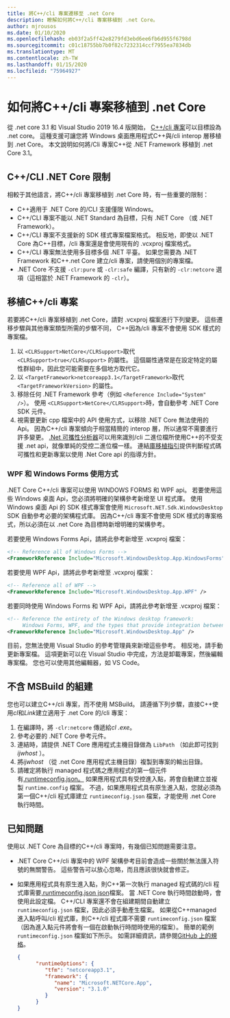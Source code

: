 ```yaml
---
title: 將C++/cli 專案遷移至 .net Core
description: 瞭解如何將C++/cli 專案移植到 .net Core。
author: mjrousos
ms.date: 01/10/2020
ms.openlocfilehash: eb03f2a5ff42e8279fd3ebd6ee6fb6d955f6798d
ms.sourcegitcommit: c01c18755bb7b0f82c7232314ccf7955ea7834db
ms.translationtype: MT
ms.contentlocale: zh-TW
ms.lasthandoff: 01/15/2020
ms.locfileid: "75964927"
---
```

# <a name="how-to-port-a-ccli-project-to-net-core"></a>如何將C++/cli 專案移植到 .net Core

從 .net core 3.1 和 Visual Studio 2019 16.4 版開始， [ C++/cli 專案](/cpp/dotnet/dotnet-programming-with-cpp-cli-visual-cpp)可以目標設為 .net core。 這種支援可讓您將 Windows 桌面應用程式C++與/cli interop 層移植到 .net Core。 本文說明如何將/Cli 專案C++從 .NET Framework 移植到 .net Core 3.1。

## <a name="ccli-net-core-limitations"></a>C++/CLI .NET Core 限制

相較于其他語言，將C++/cli 專案移植到 .net Core 時，有一些重要的限制：

* C++適用于 .NET Core 的/CLI 支援僅限 Windows。
* C++/CLI 專案不能以 .NET Standard 為目標，只有 .NET Core （或 .NET Framework）。
* C++/CLI 專案不支援新的 SDK 樣式專案檔案格式。 相反地，即使以 .NET Core 為C++目標，/cli 專案還是會使用現有的 .vcxproj 檔案格式。
* C++/CLI 專案無法使用多目標多個 .NET 平臺。 如果您需要為 .NET Framework 和C++.net Core 建立/cli 專案，請使用個別的專案檔。
* .NET Core 不支援 `-clr:pure` 或 `-clr:safe` 編譯，只有新的 `-clr:netcore` 選項（這相當於 .NET Framework 的 `-clr`）。

## <a name="port-a-ccli-project"></a>移植C++/cli 專案

若要將C++/cli 專案移植到 .net Core，請對 .vcxproj 檔案進行下列變更。 這些遷移步驟與其他專案類型所需的步驟不同， C++因為/cli 專案不會使用 SDK 樣式的專案檔。

1. 以 `<CLRSupport>NetCore</CLRSupport>`取代 `<CLRSupport>true</CLRSupport>` 的屬性。 這個屬性通常是在設定特定的屬性群組中，因此您可能需要在多個地方取代它。
2. 以 `<TargetFramework>netcoreapp3.1</TargetFramework>`取代 `<TargetFrameworkVersion>` 的屬性。
3. 移除任何 .NET Framework 參考（例如 `<Reference Include="System" />`）。 使用 `<CLRSupport>NetCore</CLRSupport>`時，會自動參考 .NET Core SDK 元件。
4. 視需要更新 cpp 檔案中的 API 使用方式，以移除 .NET Core 無法使用的 Api。 因為C++/cli 專案傾向于相當精簡的 interop 層，所以通常不需要進行許多變更。 [.Net 可攜性分析器](../../standard/analyzers/portability-analyzer.md)可以用來識別/cli 二進位檔所使用C++的不受支援 .net api，就像單純的受控二進位檔一樣。 連結[庫移植指引](./libraries.md#determine-portability)提供判斷程式碼可攜性和更新專案以使用 .Net Core api 的指導方針。

### <a name="wpf-and-windows-forms-usage"></a>WPF 和 Windows Forms 使用方式

.NET Core C++/cli 專案可以使用 WINDOWS FORMS 和 WPF api。 若要使用這些 Windows 桌面 Api，您必須將明確的架構參考新增至 UI 程式庫。 使用 Windows 桌面 Api 的 SDK 樣式專案會使用 `Microsoft.NET.Sdk.WindowsDesktop` SDK 自動參考必要的架構程式庫。 因為C++/cli 專案不會使用 SDK 樣式的專案格式，所以必須在以 .net Core 為目標時新增明確的架構參考。

若要使用 Windows Forms Api，請將此參考新增至 .vcxproj 檔案：

```xml
<!-- Reference all of Windows Forms -->
<FrameworkReference Include="Microsoft.WindowsDesktop.App.WindowsForms" />
```

若要使用 WPF Api，請將此參考新增至 .vcxproj 檔案：

```xml
<!-- Reference all of WPF -->
<FrameworkReference Include="Microsoft.WindowsDesktop.App.WPF" />
```

若要同時使用 Windows Forms 和 WPF Api，請將此參考新增至 .vcxproj 檔案：

```xml
<!-- Reference the entirety of the Windows desktop framework:
     Windows Forms, WPF, and the types that provide integration between them -->
<FrameworkReference Include="Microsoft.WindowsDesktop.App" />
```

目前，您無法使用 Visual Studio 的參考管理員來新增這些參考。 相反地，請手動更新專案檔。 這項更新可以在 Visual Studio 中完成，方法是卸載專案，然後編輯專案檔。 您也可以使用其他編輯器，如 VS Code。

## <a name="build-without-msbuild"></a>不含 MSBuild 的組建

您也可以建立C++/cli 專案，而不使用 MSBuild。 請遵循下列步驟，直接C++使用*cl*和*Link*建立適用于 .net Core 的/cli 專案：

1. 在編譯時，將 `-clr:netcore` 傳遞給*cl .exe*。
2. 參考必要的 .NET Core 參考元件。
3. 連結時，請提供 .NET Core 應用程式主機目錄做為 `LibPath` （如此即可找到*ijwhost* ）。
4. 將*ijwhost* （從 .net Core 應用程式主機目錄）複製到專案的輸出目錄。
5. 請確定將執行 managed 程式碼之應用程式的第一個元件有[.runtimeconfig.json。](https://github.com/dotnet/cli/blob/master/Documentation/specs/runtime-configuration-file.md) 如果應用程式具有受控進入點，將會自動建立並複製 `runtime.config` 檔案。 不過，如果應用程式具有原生進入點，您就必須為第一個C++/cli 程式庫建立 `runtimeconfig.json` 檔案，才能使用 .net Core 執行時間。

## <a name="known-issues"></a>已知問題

使用以 .NET Core 為目標的C++/cli 專案時，有幾個已知問題需要注意。

* .NET Core C++/cli 專案中的 WPF 架構參考目前會造成一些關於無法匯入符號的無關警告。 這些警告可以放心忽略，而且應該很快就會修正。
* 如果應用程式具有原生進入點，則C++第一次執行 managed 程式碼的/cli 程式庫需要[.runtimeconfig.json json](https://github.com/dotnet/cli/blob/master/Documentation/specs/runtime-configuration-file.md)檔案。 當 .NET Core 執行時間啟動時，會使用此設定檔。 C++/CLI 專案還不會在組建期間自動建立 `runtimeconfig.json` 檔案，因此必須手動產生檔案。 如果從C++managed 進入點呼叫/cli 程式庫，則C++/cli 程式庫不需要 `runtimeconfig.json` 檔案（因為進入點元件將會有一個在啟動執行時間時使用的檔案）。 簡單的範例 `runtimeconfig.json` 檔案如下所示。 如需詳細資訊，請參閱[GitHub 上的規格](https://github.com/dotnet/cli/blob/master/Documentation/specs/runtime-configuration-file.md)。

    ```json
    {
          "runtimeOptions": {
             "tfm": "netcoreapp3.1",
             "framework": {
                "name": "Microsoft.NETCore.App",
                "version": "3.1.0"
             }
          }
    }
    ```
